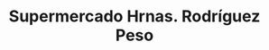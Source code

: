---
title: "Supermercado Hrnas. Rodríguez Peso"
url: /venta-nueva-huetor-tajar/supermercado-hrnas-rodriguez-peso/
shop: Supermarkt
---